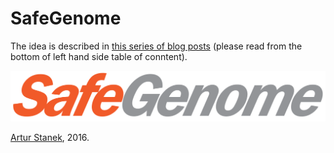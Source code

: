 # SafeGenome
The idea is described in [this series of blog posts](http://scalaakka.blogspot.com/search/label/SafeGenome) (please read from the bottom of left hand side table of conntent).

![SafeGenome logo](https://raw.githubusercontent.com/kermitas/SafeGenome/master/documentation/media/logo/SafeGenome.png)

[Artur Stanek](http://scalaakka.blogspot.com/p/about.html), 2016.

